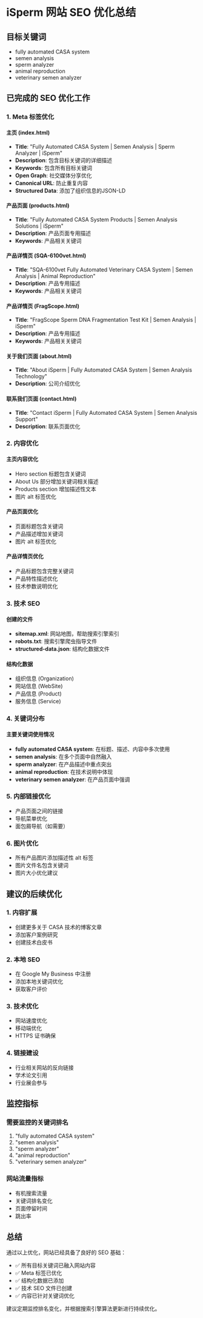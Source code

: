 # iSperm 网站 SEO 优化总结

## 目标关键词
- fully automated CASA system
- semen analysis  
- sperm analyzer
- animal reproduction
- veterinary semen analyzer

## 已完成的 SEO 优化工作

### 1. Meta 标签优化

#### 主页 (index.html)
- **Title**: "Fully Automated CASA System | Semen Analysis | Sperm Analyzer | iSperm"
- **Description**: 包含目标关键词的详细描述
- **Keywords**: 包含所有目标关键词
- **Open Graph**: 社交媒体分享优化
- **Canonical URL**: 防止重复内容
- **Structured Data**: 添加了组织信息的JSON-LD

#### 产品页面 (products.html)
- **Title**: "Fully Automated CASA System Products | Semen Analysis Solutions | iSperm"
- **Description**: 产品页面专用描述
- **Keywords**: 产品相关关键词

#### 产品详情页 (SQA-6100vet.html)
- **Title**: "SQA-6100vet Fully Automated Veterinary CASA System | Semen Analysis | Animal Reproduction"
- **Description**: 产品专用描述
- **Keywords**: 产品相关关键词

#### 产品详情页 (FragScope.html)
- **Title**: "FragScope Sperm DNA Fragmentation Test Kit | Semen Analysis | iSperm"
- **Description**: 产品专用描述
- **Keywords**: 产品相关关键词

#### 关于我们页面 (about.html)
- **Title**: "About iSperm | Fully Automated CASA System | Semen Analysis Technology"
- **Description**: 公司介绍优化

#### 联系我们页面 (contact.html)
- **Title**: "Contact iSperm | Fully Automated CASA System | Semen Analysis Support"
- **Description**: 联系页面优化

### 2. 内容优化

#### 主页内容优化
- Hero section 标题包含关键词
- About Us 部分增加关键词相关描述
- Products section 增加描述性文本
- 图片 alt 标签优化

#### 产品页面优化
- 页面标题包含关键词
- 产品描述增加关键词
- 图片 alt 标签优化

#### 产品详情页优化
- 产品标题包含完整关键词
- 产品特性描述优化
- 技术参数说明优化

### 3. 技术 SEO

#### 创建的文件
- **sitemap.xml**: 网站地图，帮助搜索引擎索引
- **robots.txt**: 搜索引擎爬虫指导文件
- **structured-data.json**: 结构化数据文件

#### 结构化数据
- 组织信息 (Organization)
- 网站信息 (WebSite)
- 产品信息 (Product)
- 服务信息 (Service)

### 4. 关键词分布

#### 主要关键词使用情况
- **fully automated CASA system**: 在标题、描述、内容中多次使用
- **semen analysis**: 在多个页面中自然融入
- **sperm analyzer**: 在产品描述中重点突出
- **animal reproduction**: 在技术说明中体现
- **veterinary semen analyzer**: 在产品页面中强调

### 5. 内部链接优化
- 产品页面之间的链接
- 导航菜单优化
- 面包屑导航（如需要）

### 6. 图片优化
- 所有产品图片添加描述性 alt 标签
- 图片文件名包含关键词
- 图片大小优化建议

## 建议的后续优化

### 1. 内容扩展
- 创建更多关于 CASA 技术的博客文章
- 添加客户案例研究
- 创建技术白皮书

### 2. 本地 SEO
- 在 Google My Business 中注册
- 添加本地关键词优化
- 获取客户评价

### 3. 技术优化
- 网站速度优化
- 移动端优化
- HTTPS 证书确保

### 4. 链接建设
- 行业相关网站的反向链接
- 学术论文引用
- 行业展会参与

## 监控指标

### 需要监控的关键词排名
1. "fully automated CASA system"
2. "semen analysis"
3. "sperm analyzer"
4. "animal reproduction"
5. "veterinary semen analyzer"

### 网站流量指标
- 有机搜索流量
- 关键词排名变化
- 页面停留时间
- 跳出率

## 总结

通过以上优化，网站已经具备了良好的 SEO 基础：
- ✅ 所有目标关键词已融入网站内容
- ✅ Meta 标签已优化
- ✅ 结构化数据已添加
- ✅ 技术 SEO 文件已创建
- ✅ 内容已针对关键词优化

建议定期监控排名变化，并根据搜索引擎算法更新进行持续优化。 